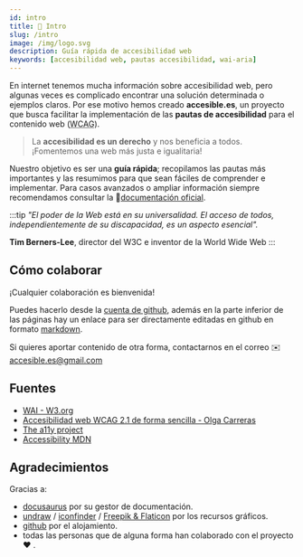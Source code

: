 ```yaml
---
id: intro
title: 📜 Intro
slug: /intro
image: /img/logo.svg
description: Guía rápida de accesibilidad web
keywords: [accesibilidad web, pautas accesibilidad, wai-aria]
---
```



En internet tenemos mucha información sobre accesibilidad web, pero algunas veces es complicado encontrar una solución determinada o ejemplos claros. Por ese motivo hemos creado **accesible.es**, un proyecto que busca facilitar la implementación de las **pautas de accesibilidad** para el contenido web (<abbr title="Web Content Accessibility Guidelines" lang="en">WCAG</abbr>).

> La **accesibilidad es un derecho** y nos beneficia a todos. ¡Fomentemos una web más justa e igualitaria!

Nuestro objetivo es ser una **guía rápida**; recopilamos las pautas más importantes y las resumimos para que sean fáciles de comprender e implementar. Para casos avanzados o ampliar información siempre recomendamos consultar la 📝[documentación oficial](https://www.w3.org/WAI/WCAG21/quickref/).

:::tip
*"El poder de la Web está en su universalidad. El acceso de todos, independientemente de su discapacidad, es un aspecto esencial".*

**Tim Berners-Lee**, director del W3C e inventor de la World Wide Web
::: 

## Cómo colaborar

¡Cualquier colaboración es bienvenida!

Puedes hacerlo desde la [cuenta de github](https://github.com/accesible/accesible_es), además en la parte inferior de las páginas hay un enlace para ser directamente editadas en github en formato [markdown](https://markdown.es/sintaxis-markdown/).

Si quieres aportar contenido de otra forma, contactarnos en el correo ✉️ accesible.es@gmail.com

## Fuentes

- [WAI - W3.org](https://www.w3.org/WAI/)
- [Accesibilidad web WCAG 2.1 de forma sencilla - Olga Carreras](https://olgacarreras.blogspot.com/2018/11/libro-accesibilidad-web-wcag-21-de.html)
- [The a11y project](https://www.a11yproject.com/)
- [Accessibility MDN](https://developer.mozilla.org/en-US/docs/Web/Accessibility)

## Agradecimientos

Gracias a:

- [docusaurus](https://docusaurus.io/) por su gestor de documentación.
- [undraw](https://undraw.co/) / [iconfinder](https://iconfinder.com) / [Freepik & Flaticon](https://www.flaticon.es/autores/freepik) por los recursos gráficos.
- [github](https://github.com) por el alojamiento.
- todas las personas que de alguna forma han colaborado con el proyecto :heart: .
